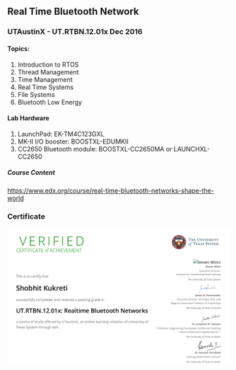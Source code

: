 ## Real Time Bluetooth Network 
### UTAustinX -  UT.RTBN.12.01x Dec 2016

#### Topics:

1. Introduction to RTOS
2. Thread Management
3. Time Management
4. Real Time Systems
5. File Systems
6. Bluetooth Low Energy

#### Lab Hardware

1. LaunchPad: EK-TM4C123GXL
2. MK-II I/O booster: BOOSTXL-EDUMKII
3. CC2650 Bluetooth module: BOOSTXL-CC2650MA or LAUNCHXL-CC2650

##### Course Content
https://www.edx.org/course/real-time-bluetooth-networks-shape-the-world

### Certificate
![Image Certificate](./cert.png)


